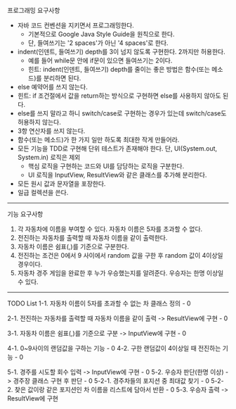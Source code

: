 프로그래밍 요구사항
- 자바 코드 컨벤션을 지키면서 프로그래밍한다.
    - 기본적으로 Google Java Style Guide을 원칙으로 한다.
    - 단, 들여쓰기는 '2 spaces'가 아닌 '4 spaces'로 한다.
- indent(인덴트, 들여쓰기) depth를 3이 넘지 않도록 구현한다. 2까지만 허용한다.
    - 예를 들어 while문 안에 if문이 있으면 들여쓰기는 2이다.
    - 힌트: indent(인덴트, 들여쓰기) depth를 줄이는 좋은 방법은 함수(또는 메소드)를 분리하면 된다.
- else 예약어를 쓰지 않는다.
- 힌트: if 조건절에서 값을 return하는 방식으로 구현하면 else를 사용하지 않아도 된다.
- else를 쓰지 말라고 하니 switch/case로 구현하는 경우가 있는데 switch/case도 허용하지 않는다.
- 3항 연산자를 쓰지 않는다.
- 함수(또는 메소드)가 한 가지 일만 하도록 최대한 작게 만들어라.
- 모든 기능을 TDD로 구현해 단위 테스트가 존재해야 한다. 단, UI(System.out, System.in) 로직은 제외
    - 핵심 로직을 구현하는 코드와 UI를 담당하는 로직을 구분한다.
    - UI 로직을 InputView, ResultView와 같은 클래스를 추가해 분리한다.
- 모든 원시 값과 문자열을 포장한다.
- 일급 컬렉션을 쓴다.

---

기능 요구사항
1. 각 자동차에 이름을 부여할 수 있다. 자동차 이름은 5자를 초과할 수 없다.
2. 전진하는 자동차를 출력할 때 자동차 이름을 같이 출력한다.
3. 자동차 이름은 쉼표(,)를 기준으로 구분한다.
4. 전진하는 조건은 0에서 9 사이에서 random 값을 구한 후 random 값이 4이상일 경우이다.
5. 자동차 경주 게임을 완료한 후 누가 우승했는지를 알려준다. 우승자는 한명 이상일 수 있다.

---

TODO List
1-1. 자동차 이름이 5자를 초과할 수 없는 차 클래스 정의 - 0

2-1. 전진하는 자동차를 출력할 때 자동차 이름을 같이 출력 -> ResultView에 구현 - 0

3-1. 자동차 이름은 쉼표(,)를 기준으로 구분 -> InputView에 구현 - 0

4-1. 0~9사이의 랜덤값을 구하는 기능 - 0
4-2. 구한 랜덤값이 4이상일 때 전진하는 기능 - 0

5-1. 경주를 시도할 회수 입력 -> InputView에 구현 - 0
5-2. 우승자 판단(한명 이상) -> 경주장 클래스 구현 후 판단 - 0
  5-2-1. 경주차들의 포지션 중 최대값 찾기 - 0
  5-2-2. 찾은 값이랑 같은 포지션인 차 이름을 리스트에 담아서 반환 - 0
5-3. 우승자 출력 -> ResultView에 구현

